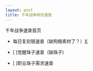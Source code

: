 ```yaml
---
layout: post
title: 千年战争网页速查
---
```


千年战争速查首页

* 每日复刻银速查（缺狗粮素材了？）[X](/sliver.html)

* [ ]觉醒珠子速查（缺珠子)
* [ ]职业珠子需求速查  
